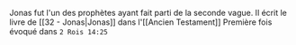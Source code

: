 Jonas fut l'un des prophètes ayant fait parti de la seconde vague. Il écrit le livre de [[32 - Jonas|Jonas]] dans l'[[Ancien Testament]]
Première fois évoqué dans `2 Rois 14:25`